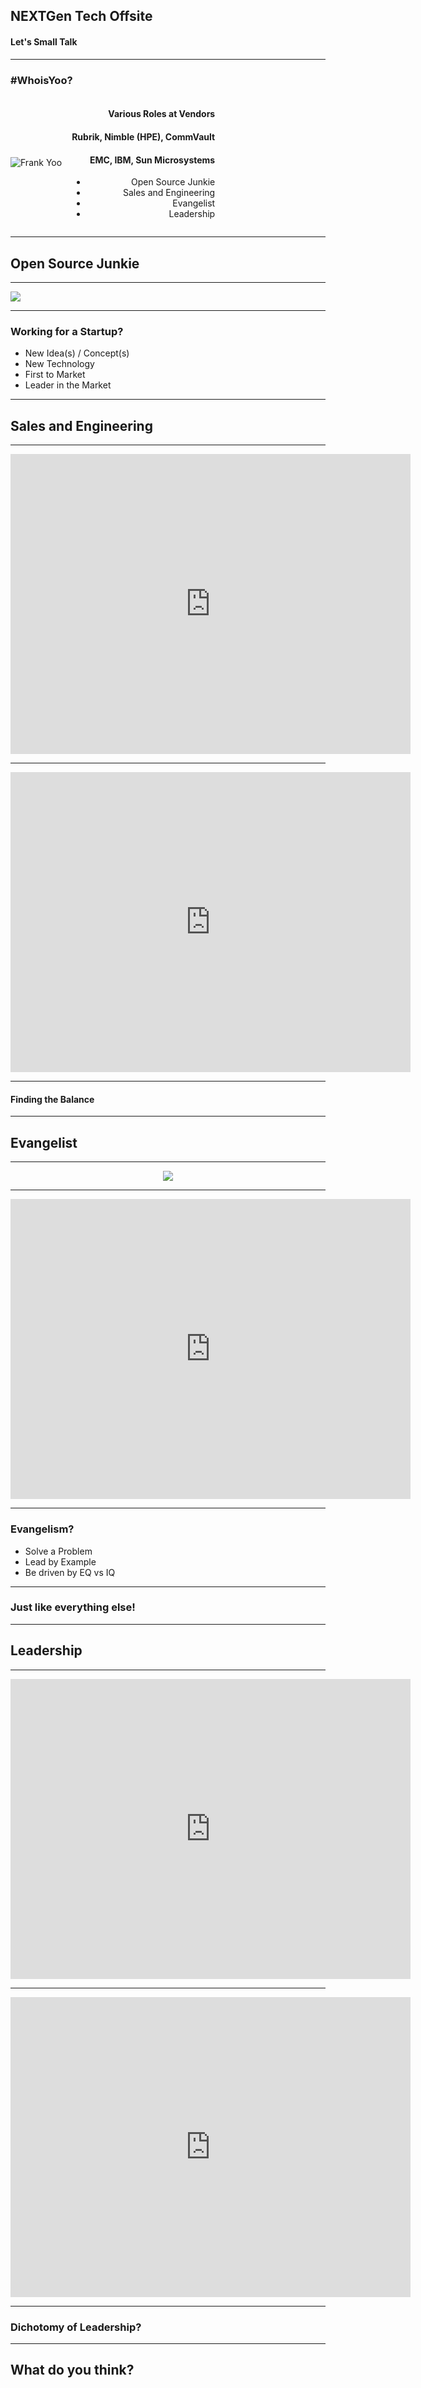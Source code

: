 ## NEXTGen Tech Offsite
#### Let's Small Talk

---

### #WhoisYoo?

<div style="display: table;">
  <div style="display: table-cell; width: 30%; vertical-align: middle;">
    <img src="images/fyoo_baby.jpg" alt="Frank Yoo">
  </div>

  <div style="display: table-cell; vertical-align: middle; text-align: right;">
    <h4>Various Roles at Vendors</h4> <!-- .element: class="fragment" -->
    <h4>Rubrik, Nimble (HPE), CommVault</h4> <!-- .element: class="fragment" -->
    <h4>EMC, IBM, Sun Microsystems</h4> <!-- .element: class="fragment" -->
    <ul>
      <li> Open Source Junkie </li> <!-- .element: class="fragment" -->
      <li> Sales and Engineering </li> <!-- .element: class="fragment" -->
      <li> Evangelist </li> <!-- .element: class="fragment" -->
      <li> Leadership </li> <!-- .element: class="fragment" -->
    </ul>
  </div>
</div>

---

## Open Source Junkie

----

![](images/opensource_meme.png)

----

### Working for a Startup?
* New Idea(s) / Concept(s) <!-- .element: class="fragment" -->
* New Technology <!-- .element: class="fragment" -->
* First to Market <!-- .element: class="fragment" -->
* Leader in the Market <!-- .element: class="fragment" -->

---

## Sales and Engineering

----

<iframe width="640" height="480" src="https://www.youtube.com/embed/BKorP55Aqvg" frameborder="0" allowfullscreen></iframe>

----

<iframe width="640" height="480" src="https://www.youtube.com/embed/uRGljemfwUE" frameborder="0" allowfullscreen></iframe>

----

#### Finding the Balance

---

## Evangelist

----

<div align="center" style="width: 80%; margin: 0 auto;">
  <img src="images/it_leaders_meme.jpg">
</div>

----

<iframe width="640" height="480" src="https://www.youtube.com/embed/IPYeCltXpxw" frameborder="0" allowfullscreen></iframe>

----

### Evangelism?
* Solve a Problem <!-- .element: class="fragment" -->
* Lead by Example <!-- .element: class="fragment" -->
* Be driven by EQ vs IQ <!-- .element: class="fragment" -->

----

### Just like everything else!

---

## Leadership

----

<iframe width="640" height="480" src="https://www.youtube.com/embed/lmyZMtPVodo" frameborder="0" allowfullscreen></iframe>

----

<iframe width="640" height="480" src="https://www.youtube.com/embed/2rQfr7XAQi0" frameborder="0" allowfullscreen></iframe>

----

### Dichotomy of Leadership?

---

## What do you think?
